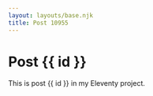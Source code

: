 ```yaml
---
layout: layouts/base.njk
title: Post 10955
---
```


# Post {{ id }}

This is post {{ id }} in my Eleventy project.
